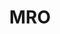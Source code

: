 ---
blog: https://mrocorp.com/blog
facebook: https://facebook.com/MROCorporation
linkedin: https://linkedin.com/company/445193
logohandle: mrocorp
sort: mrocorp
title: MRO
twitter: https://x.com/MROCorp
website: https://mrocorp.com/
---